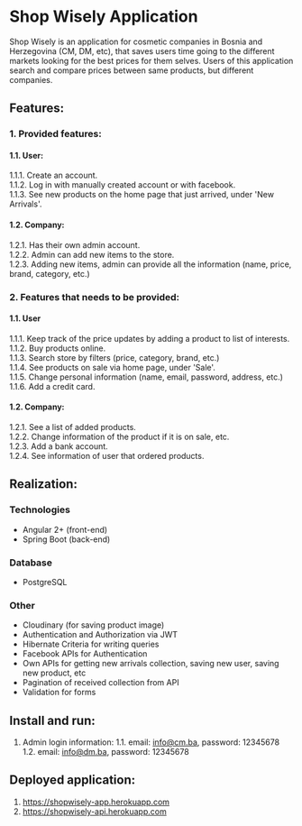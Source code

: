# Shop Wisely Application

Shop Wisely is an application for cosmetic companies in Bosnia and Herzegovina (CM, DM, etc), that saves users time going to the different markets looking for the best prices for them selves. Users of this application search and compare prices between same products, but different companies. 

## Features:

### 1. Provided features:

#### 1.1. User:
1.1.1. Create an account. <br>
1.1.2. Log in with manually created account or with facebook. <br>
1.1.3. See new products on the home page that just arrived, under 'New Arrivals'.

#### 1.2. Company:
1.2.1. Has their own admin account. <br>
1.2.2. Admin can add new items to the store. <br>
1.2.3. Adding new items, admin can provide all the information (name, price, brand, category, etc.)

### 2. Features that needs to be provided:
#### 1.1. User
1.1.1. Keep track of the price updates by adding a product to list of interests. <br>
1.1.2. Buy products online. <br>
1.1.3. Search store by filters (price, category, brand, etc.) <br>
1.1.4. See products on sale via home page, under 'Sale'. <br>
1.1.5. Change personal information (name, email, password, address, etc.) <br>
1.1.6. Add a credit card. <br>

#### 1.2. Company:
1.2.1. See a list of added products. <br>
1.2.2. Change information of the product if it is on sale, etc. <br>
1.2.3. Add a bank account. <br>
1.2.4. See information of user that ordered products. 

## Realization:
### Technologies
- Angular 2+ (front-end) 
- Spring Boot (back-end) 

### Database
- PostgreSQL 

### Other
- Cloudinary (for saving product image)
- Authentication and Authorization via JWT
- Hibernate Criteria for writing queries 
- Facebook APIs for Authentication 
- Own APIs for getting new arrivals collection, saving new user, saving new product, etc
- Pagination of received collection from API
- Validation for forms

## Install and run:
1. Admin login information:
1.1. email: info@cm.ba, password: 12345678 <br>
1.2. email: info@dm.ba, password: 12345678


## Deployed application:
1. https://shopwisely-app.herokuapp.com
2. https://shopwisely-api.herokuapp.com


